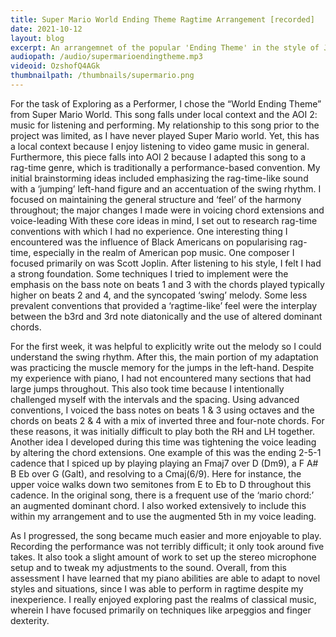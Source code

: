 ```yaml
---
title: Super Mario World Ending Theme Ragtime Arrangement [recorded]
date: 2021-10-12
layout: blog
excerpt: An arrangemnet of the popular 'Ending Theme' in the style of Joplin-esque ragtime.
audiopath: /audio/supermarioendingtheme.mp3
videoid: OzshofQ4AGk
thumbnailpath: /thumbnails/supermario.png
---
```


For the task of Exploring as a Performer, I chose the “World Ending Theme” from Super Mario World. This song falls under local context and the AOI 2: music for listening and performing. My relationship to this song prior to the project was limited, as I have never played Super Mario world. Yet, this has a local context because I enjoy listening to video game music in general. Furthermore, this piece falls into AOI 2 because I adapted this song to a rag-time genre, which is traditionally a performance-based convention.
My initial brainstorming ideas included emphasizing the rag-time-like sound with a ‘jumping’ left-hand figure and an accentuation of the swing rhythm. I focused on maintaining the general structure and ‘feel’ of the harmony throughout; the major changes I made were in voicing chord extensions and voice-leading With these core ideas in mind, I set out to research rag-time conventions with which I had no experience. One interesting thing I encountered was the influence of Black Americans on popularising rag-time, especially in the realm of American pop music. One composer I focused primarily on was Scott Joplin. After listening to his style, I felt I had a strong foundation. Some techniques I tried to implement were the emphasis on the bass note on beats 1 and 3 with the chords played typically higher on beats 2 and 4, and the syncopated ‘swing’ melody. Some less prevalent conventions that provided a ‘ragtime-like’ feel were the interplay between the b3rd and 3rd note diatonically and the use of altered dominant chords.

For the first week, it was helpful to explicitly write out the melody so I could understand the swing rhythm. After this, the main portion of my adaptation was practicing the muscle memory for the jumps in the left-hand. Despite my experience with piano, I had not encountered many sections that had large jumps throughout. This also took time because I intentionally challenged myself with the intervals and the spacing. Using advanced conventions, I voiced the bass notes on beats 1 & 3 using octaves and the chords on beats 2 & 4 with a mix of inverted three and four-note chords. For these reasons, it was initially difficult to play both the RH and LH together. Another idea I developed during this time was tightening the voice leading by altering the chord extensions. One example of this was the ending 2-5-1 cadence that I spiced up by playing playing an Fmaj7 over D (Dm9), a F A# B Eb over G (Galt), and resolving to a Cmaj(6/9). Here for instance, the upper voice walks down two semitones from E to Eb to D throughout this cadence. In the original song, there is a frequent use of the ‘mario chord:’ an augmented dominant chord. I also worked extensively to include this within my arrangement and to use the augmented 5th in my voice leading.

As I progressed, the song became much easier and more enjoyable to play. Recording the performance was not terribly difficult; it only took around five takes. It also took a slight amount of work to set up the stereo microphone setup and to tweak my adjustments to the sound. Overall, from this assessment I have learned that my piano abilities are able to adapt to novel styles and situations, since I was able to perform in ragtime despite my inexperience. I really enjoyed exploring past the realms of classical music, wherein I have focused primarily on techniques like arpeggios and finger dexterity.
